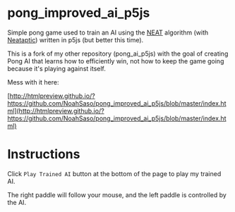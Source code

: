 pong_improved_ai_p5js
=====================

Simple pong game used to train an AI using the [NEAT](https://en.wikipedia.org/wiki/Neuroevolution_of_augmenting_topologies) algorithm (with [Neataptic](https://github.com/wagenaartje/neataptic)) written in p5js (but better this time).

This is a fork of my other repository (pong_ai_p5js) with the goal of creating Pong AI that learns how to efficiently win, not how to keep the game going because it's playing against itself.

Mess with it here:

[http://htmlpreview.github.io/?https://github.com/NoahSaso/pong_improved_ai_p5js/blob/master/index.html](http://htmlpreview.github.io/?https://github.com/NoahSaso/pong_improved_ai_p5js/blob/master/index.html)

Instructions
============

Click `Play Trained AI` button at the bottom of the page to play my trained AI.

The right paddle will follow your mouse, and the left paddle is controlled by the AI.
